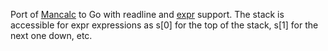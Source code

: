 Port of [Mancalc](https://github.com/kensmith/mancalc) to Go with readline and
[expr](https://expr-lang.org/docs/language-definition) support. The stack is
accessible for expr expressions as s[0] for the top of the stack, s[1] for the
next one down, etc.
